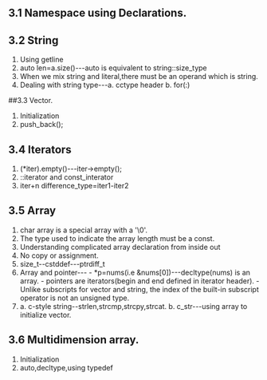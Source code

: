 ## 3.1 Namespace using Declarations.

## 3.2 String
1. Using getline
2. auto len=a.size()---auto is equivalent to string::size_type
3. When we mix string and literal,there must be an operand which is string.
4. Dealing with string type---a. cctype header b. for(:)

##3.3 Vector.
1. Initialization
2. push_back();

## 3.4 Iterators
1. (*iter).empty()---iter->empty();
2. ::iterator and const_interator
3. iter+n  difference_type=iter1-iter2

## 3.5 Array
1. char array is a special array with a '\0'.
2. The type used to indicate the array length must be a const. 
3. Understanding complicated array declaration from inside out
4. No copy or assignment.
5. size_t--cstddef---ptrdiff_t
6. Array and pointer--- - *p=nums(i.e &nums[0])---decltype(nums) is an array. - pointers are iterators(begin and end defined in iterator header). - Unlike subscripts for vector and string, the index of the built-in subscript operator is not an unsigned type.
7. a. c-style string--strlen,strcmp,strcpy,strcat. b. c_str---using array to initialize vector.

## 3.6 Multidimension array.
1. Initialization
2. auto,decltype,using typedef 



